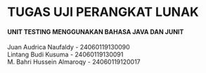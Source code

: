 # TUGAS UJI PERANGKAT LUNAK
#### UNIT TESTING MENGGUNAKAN BAHASA JAVA DAN JUNIT

Juan Audrica Naufaldy -	24060119130090  
Lintang Budi Kusuma	-	24060119130091  
M. Bahri Hussein Almaroqy	- 24060119120017
